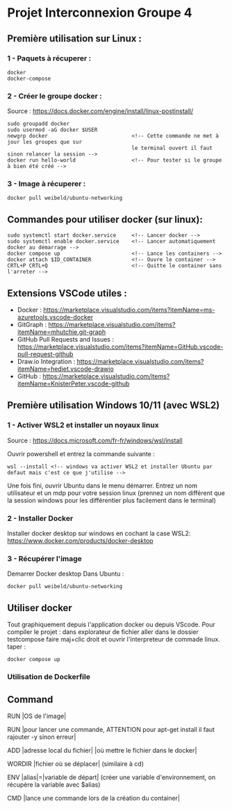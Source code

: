 # Projet Interconnexion Groupe 4

## Première utilisation sur Linux :

### 1 - Paquets à récuperer :
    docker
    docker-compose

### 2 - Créer le groupe docker :
Source : https://docs.docker.com/engine/install/linux-postinstall/

    sudo groupadd docker
    sudo usermod -aG docker $USER
    newgrp docker                           <!-- Cette commande ne met à jour les groupes que sur
                                            le terminal ouvert il faut sinon relancer la session -->
    docker run hello-world                  <!-- Pour tester si le groupe à bien été créé -->

### 3 - Image à récuperer :
    docker pull weibeld/ubuntu-networking


## Commandes pour utiliser docker (sur linux): 
    sudo systemctl start docker.service     <!-- Lancer docker -->
    sudo systemctl enable docker.service    <!-- Lancer automatiquement docker au démarrage -->
    docker compose up                       <!-- Lance les containers -->
    docker attach $ID_CONTAINER             <!-- Ouvre le container -->
    CRTL+P CRTL+Q                           <!-- Quitte le container sans l'arreter -->

## Extensions VSCode utiles :
  - Docker : https://marketplace.visualstudio.com/items?itemName=ms-azuretools.vscode-docker
  - GitGraph : https://marketplace.visualstudio.com/items?itemName=mhutchie.git-graph
  - GitHub Pull Requests and Issues : https://marketplace.visualstudio.com/items?itemName=GitHub.vscode-pull-request-github
  - Draw.io Integration : https://marketplace.visualstudio.com/items?itemName=hediet.vscode-drawio
  - GitHub : https://marketplace.visualstudio.com/items?itemName=KnisterPeter.vscode-github

## Première utilisation Windows 10/11 (avec WSL2)

### 1 - Activer WSL2 et installer un noyaux linux
Source : https://docs.microsoft.com/fr-fr/windows/wsl/install

Ouvrir powershell et entrez la commande suivante :

    wsl --install <!-- windows va activer WSL2 et installer Ubuntu par defaut mais c'est ce que j'utilise -->

Une fois fini, ouvrir Ubuntu dans le menu démarrer. Entrez un nom utilisateur et un mdp pour votre session linux (prennez un nom différent que la session windows pour les différentier plus facilement dans le terminal) 

### 2 - Installer Docker
Installer docker desktop sur windows en cochant la case WSL2: https://www.docker.com/products/docker-desktop

### 3 - Récupérer l'image
Demarrer Docker desktop
Dans Ubuntu :

    docker pull weibeld/ubuntu-networking

## Utiliser docker
Tout graphiquement depuis l'application docker ou depuis VScode.
Pour compiler le projet : dans explorateur de fichier aller dans le dossier testcompose faire maj+clic droit et ouvrir l'interpreteur de commade linux.
taper : 
    
    docker compose up

### Utilisation de Dockerfile

## Command
RUN |OS de l'image|

RUN |pour lancer une commande, ATTENTION pour apt-get install il faut rajouter -y sinon erreur|

ADD |adresse local du fichier| |où mettre le fichier dans le docker|

WORDIR |fichier où se déplacer| (similaire à cd)

ENV |alias|=|variable de départ| (créer une variable d'environnement, on récupère la variable avec $alias)

CMD |lance une commande lors de la création du container|
